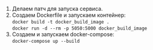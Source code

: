 1. Делаем патч для запуска сервиса.
2. Создаем Dockerfile и запускаем контейнер:  
```docker build -t docker_build_image .```  
```docker run -d --rm -p 5050:5000 docker_build_image```
3. Создаем и запускаем docker-compose:  
```docker-compose up --build``` 
